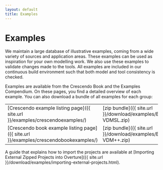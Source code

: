 ```yaml
---
layout: default
title: Examples
---
```


# Examples

We maintain a large database of illustrative examples, coming from a
wide variety of sources and application areas. These examples can be
used as inspiration for your own modelling work. We also use these
examples to validate changes made to the tools.  All examples are
included in our continuous build environment such that both model and
tool consistency is checked.

Examples are available from the Crescendo Book and the Examples Compendium. On these
pages, you find a detailed overview of each example. You can also
download a bundle of all examples for each group:

|||
|---|---|
| [Crescendo example listing page]({{ site.url }}/examples/crescendoexamples/) | [zip bundle]({{ site.url }}/download/examples/Examples-VDMSL.zip) |
| [Crescendo book example listing page]({{ site.url }}/examples/crescendobookexamples/)  | [zip bundle]({{ site.url }}/download/examples/Examples-VDM++.zip) |


<!--If you have questions on these examples, you can either post a
question on
[StackOverflow using the VDM++ tag](http://stackoverflow.com/questions/tagged/vdm%2b%2b)
or [send us an email](mailto:info@overturetool.org).  If you have an
example to contribute to our collection, we are very happy to hear
from you!-->

A guide that explains how to import the projects are available at [Importing External Zipped Projects into Overture]({{ site.url }}/download/examples/importing-external-projects.html).

<!-- We maintain a large database of illustrative examples, coming from a
wide variety of sources and application areas. These examples can be
used as inspiration for your own modelling work. We also use these
examples to validate changes made to the tools.  All examples are
included in our continuous build environment such that both model and
tool consistency is checked.

VDM examples are available in all of the three dialects. On these
pages, you find a detailed overview of each example. You can also
download a bundle of all examples for each dialect:

|||
|---|---|
| [VDM-SL example listing page]({{ site.url }}/download/examples/VDMSL/) | [zip bundle]({{ site.url }}/download/examples/Examples-VDMSL.zip) |
| [VDM++ example listing page]({{ site.url }}/download/examples/VDM++/)  | [zip bundle]({{ site.url }}/download/examples/Examples-VDM++.zip) |
| [VDM-RT example listing page]({{ site.url }}/download/examples/VDMRT/) | [zip bundle]({{ site.url }}/download/examples/Examples-VDMRT.zip) | -->

<!--If you have questions on these examples, you can either post a
question on
[StackOverflow using the VDM++ tag](http://stackoverflow.com/questions/tagged/vdm%2b%2b)
or [send us an email](mailto:info@overturetool.org).  If you have an
example to contribute to our collection, we are very happy to hear
from you!-->

<!-- A guide that explains how to import the projects are available at [Importing External Zipped Projects into Overture]({{ site.url }}/download/examples/importing-external-projects.html). -->
